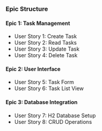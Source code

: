 ### Epic Structure

#### Epic 1: Task Management
- User Story 1: Create Task
- User Story 2: Read Tasks
- User Story 3: Update Task
- User Story 4: Delete Task

#### Epic 2: User Interface
- User Story 5: Task Form
- User Story 6: Task List View

#### Epic 3: Database Integration
- User Story 7: H2 Database Setup
- User Story 8: CRUD Operations
